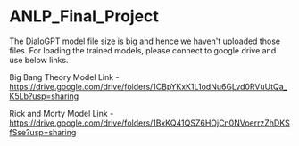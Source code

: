 # ANLP_Final_Project

The DialoGPT model file size is big and hence we haven't uploaded those files. For loading the trained models, please connect to google drive and use below links.

Big Bang Theory Model Link - 
https://drive.google.com/drive/folders/1CBpYKxK1L1odNu6GLvd0RVuUtQa_K5Lb?usp=sharing

Rick and Morty Model Link - 
https://drive.google.com/drive/folders/1BxKQ41QSZ6HOjCn0NVoerrzZhDKSfSse?usp=sharing
